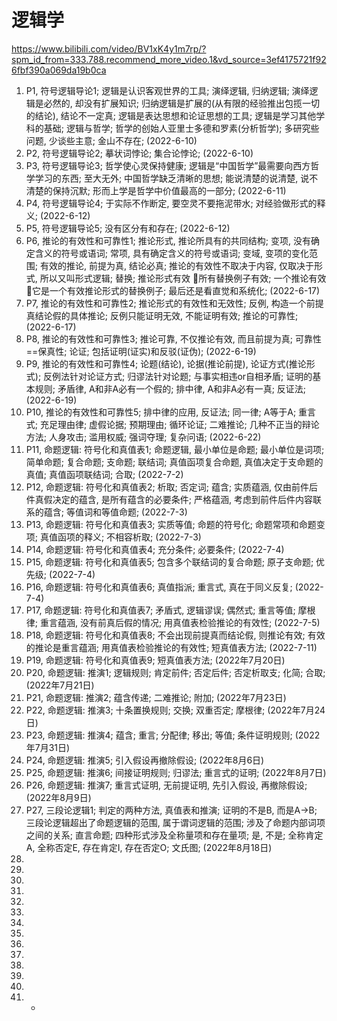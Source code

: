# 逻辑学
https://www.bilibili.com/video/BV1xK4y1m7rp/?spm_id_from=333.788.recommend_more_video.1&vd_source=3ef4175721f926fbf390a069da19b0ca 
1.	P1, 符号逻辑导论1; 逻辑是认识客观世界的工具; 演绎逻辑, 归纳逻辑; 演绎逻辑是必然的, 却没有扩展知识; 归纳逻辑是扩展的(从有限的经验推出包揽一切的结论), 结论不一定真; 逻辑是表达思想和论证思想的工具; 逻辑是学习其他学科的基础; 逻辑与哲学; 哲学的创始人亚里士多德和罗素(分析哲学); 多研究些问题, 少谈些主意; 金山不存在; (2022-6-10)
2.	P2, 符号逻辑导论2; 摹状词悖论; 集合论悖论; (2022-6-10)
3.	P3, 符号逻辑导论3; 哲学使心灵保持健康; 逻辑是“中国哲学”最需要向西方哲学学习的东西; 至大无外; 中国哲学缺乏清晰的思想; 能说清楚的说清楚, 说不清楚的保持沉默; 形而上学是哲学中价值最高的一部分; (2022-6-11)
4.	P4, 符号逻辑导论4; 于实际不作断定, 要空灵不要拖泥带水; 对经验做形式的释义; (2022-6-12)
5.	P5, 符号逻辑导论5; 没有区分有和存在; (2022-6-12)
6.	P6, 推论的有效性和可靠性1; 推论形式, 推论所具有的共同结构; 变项, 没有确定含义的符号或语词; 常项, 具有确定含义的符号或语词; 变域, 变项的变化范围; 有效的推论, 前提为真, 结论必真; 推论的有效性不取决于内容, 仅取决于形式, 所以又叫形式逻辑; 替换; 推论形式有效 所有替换例子有效; 一个推论有效它是一个有效推论形式的替换例子; 最后还是看直觉和系统化; (2022-6-17)
7.	P7, 推论的有效性和可靠性2; 推论形式的有效性和无效性; 反例, 构造一个前提真结论假的具体推论; 反例只能证明无效, 不能证明有效; 推论的可靠性; (2022-6-17)
8.	P8, 推论的有效性和可靠性3; 推论可靠, 不仅推论有效, 而且前提为真; 可靠性==保真性; 论证; 包括证明(证实)和反驳(证伪); (2022-6-19)
9.	P9, 推论的有效性和可靠性4; 论题(结论), 论据(推论前提), 论证方式(推论形式); 反例法针对论证方式; 归谬法针对论题; 与事实相违or自相矛盾; 证明的基本规则; 矛盾律, A和非A必有一个假的; 排中律, A和非A必有一真; 反证法; (2022-6-19)
10.	P10, 推论的有效性和可靠性5; 排中律的应用, 反证法; 同一律; A等于A; 重言式; 充足理由律; 虚假论据; 预期理由; 循环论证; 二难推论; 几种不正当的辩论方法; 人身攻击; 滥用权威; 强词夺理; 复杂问语; (2022-6-22)
11.	P11, 命题逻辑: 符号化和真值表1; 命题逻辑, 最小单位是命题; 最小单位是词项; 简单命题; 复合命题; 支命题; 联结词; 真值函项复合命题, 真值决定于支命题的真值; 真值函项联结词; 合取; (2022-7-2)
12.	P12, 命题逻辑: 符号化和真值表2; 析取; 否定词; 蕴含; 实质蕴涵, 仅由前件后件真假决定的蕴含, 是所有蕴含的必要条件; 严格蕴涵, 考虑到前件后件内容联系的蕴含; 等值词和等值命题; (2022-7-3)
13.	P13, 命题逻辑: 符号化和真值表3; 实质等值; 命题的符号化; 命题常项和命题变项; 真值函项的释义; 不相容析取; (2022-7-3)
14.	P14, 命题逻辑: 符号化和真值表4; 充分条件; 必要条件; (2022-7-4)
15.	P15, 命题逻辑: 符号化和真值表5; 包含多个联结词的复合命题; 原子支命题; 优先级; (2022-7-4)
16.	P16, 命题逻辑: 符号化和真值表6; 真值指派; 重言式, 真在于同义反复; (2022-7-4)
17.	P17, 命题逻辑: 符号化和真值表7; 矛盾式, 逻辑谬误; 偶然式; 重言等值; 摩根律; 重言蕴涵, 没有前真后假的情况; 用真值表检验推论的有效性; (2022-7-5)
18.	P18, 命题逻辑: 符号化和真值表8; 不会出现前提真而结论假, 则推论有效; 有效的推论是重言蕴涵; 用真值表检验推论的有效性; 短真值表方法; (2022-7-11)
19.	P19, 命题逻辑: 符号化和真值表9; 短真值表方法; (2022年7月20日)
20.	P20, 命题逻辑: 推演1; 逻辑规则; 肯定前件; 否定后件; 否定析取支; 化简; 合取; (2022年7月21日)
21.	P21, 命题逻辑: 推演2; 蕴含传递; 二难推论; 附加; (2022年7月23日)
22.	P22, 命题逻辑: 推演3; 十条置换规则; 交换; 双重否定; 摩根律; (2022年7月24日)
23.	P23, 命题逻辑: 推演4; 蕴含; 重言; 分配律; 移出; 等值; 条件证明规则; (2022年7月31日)
24.	P24, 命题逻辑: 推演5; 引入假设再撤除假设; (2022年8月6日)
25.	P25, 命题逻辑: 推演6; 间接证明规则; 归谬法; 重言式的证明; (2022年8月7日)
26.	P26, 命题逻辑: 推演7; 重言式证明, 无前提证明, 先引入假设, 再撤除假设; (2022年8月9日)
27.	P27, 三段论逻辑1; 判定的两种方法, 真值表和推演; 证明的不是B, 而是A->B; 三段论逻辑超出了命题逻辑的范围, 属于谓词逻辑的范围; 涉及了命题内部词项之间的关系; 直言命题; 四种形式涉及全称量项和存在量项; 是, 不是; 全称肯定A, 全称否定E, 存在肯定I, 存在否定O; 文氏图; (2022年8月18日)
28.	
29.	
30.	
31.	
32.	
33.	
34.	
35.	
36.	
37.	
38.	
39.	
40.	
41.	-
